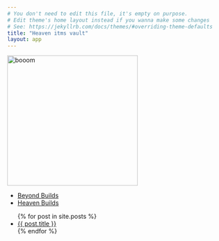 ```yaml
---
# You don't need to edit this file, it's empty on purpose.
# Edit theme's home layout instead if you wanna make some changes
# See: https://jekyllrb.com/docs/themes/#overriding-theme-defaults
title: "Heaven itms vault"
layout: app
---
```

<img src="{{ site.baseurl }}/assets/img/brian.png" alt="booom" style="width:300px;height:300px;">
<ul>
  <li>
    <a href="{{ site.baseurl }}Beyond">Beyond Builds</a>
  </li>
  <li>
    <a href="{{ site.baseurl }}Heaven">Heaven Builds</a>
  </li>
</ul>
<ul>
{% for post in site.posts %}
  <li>
    <a href="{{ site.baseurl }}{{ post.url }}">{{ post.title }}</a>
  </li>
{% endfor %}
</ul>
